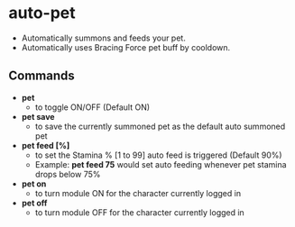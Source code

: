 # auto-pet

- Automatically summons and feeds your pet.
- Automatically uses Bracing Force pet buff by cooldown.

## Commands

- **pet**
  - to toggle ON/OFF (Default ON)
- **pet save**
  - to save the currently summoned pet as the default auto summoned pet
- **pet feed [%]**
  - to set the Stamina % [1 to 99] auto feed is triggered (Default 90%)
  - Example: **pet feed 75** would set auto feeding whenever pet stamina drops below 75%
- **pet on**
  - to turn module ON for the character currently logged in
- **pet off**
  - to turn module OFF for the character currently logged in
